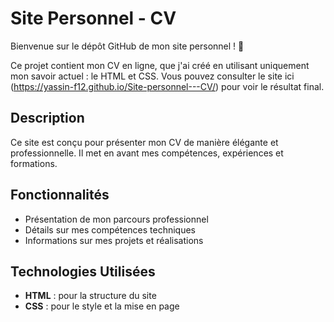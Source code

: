 # Site Personnel - CV

Bienvenue sur le dépôt GitHub de mon site personnel ! 🎉

Ce projet contient mon CV en ligne, que j'ai créé en utilisant uniquement mon savoir actuel : le HTML et CSS. 
Vous pouvez consulter le site ici (https://yassin-f12.github.io/Site-personnel---CV/) pour voir le résultat final.

## Description

Ce site est conçu pour présenter mon CV de manière élégante et professionnelle. Il met en avant mes compétences, expériences et formations. 

## Fonctionnalités

- Présentation de mon parcours professionnel
- Détails sur mes compétences techniques
- Informations sur mes projets et réalisations

## Technologies Utilisées

- **HTML** : pour la structure du site
- **CSS** : pour le style et la mise en page
